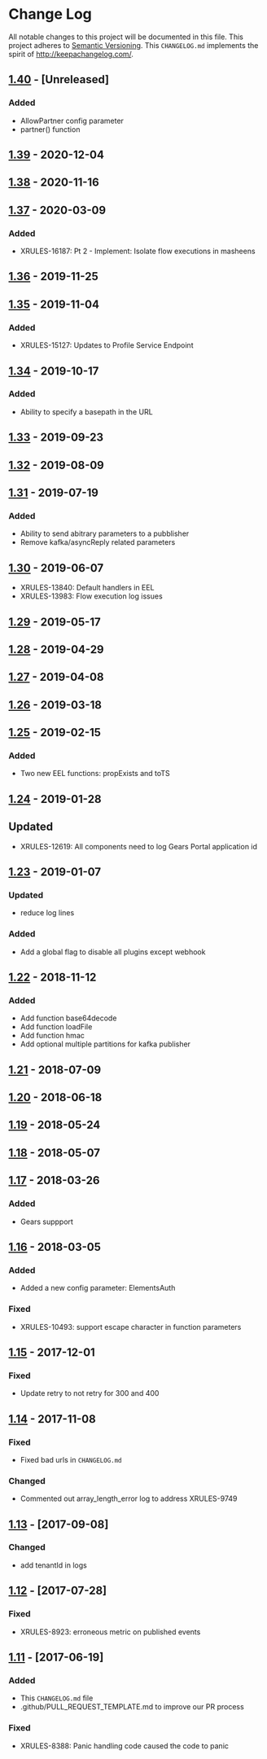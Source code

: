 # Change Log

All notable changes to this project will be documented in this file.
This project adheres to [Semantic Versioning](http://semver.org/).
This `CHANGELOG.md` implements the spirit of http://keepachangelog.com/.

## [1.40](https://github.com/Comcast/eel/compare/v1.39.0...dev) - [Unreleased]

### Added
* AllowPartner config parameter
* partner() function

## [1.39](https://github.com/Comcast/eel/compare/v1.38.0...v1.39.0) - 2020-12-04

## [1.38](https://github.com/Comcast/eel/compare/v1.37.0...v1.38.0) - 2020-11-16

## [1.37](https://github.com/Comcast/eel/compare/v1.36.0...v1.37.0) - 2020-03-09

### Added
* XRULES-16187: Pt 2 - Implement: Isolate flow executions in masheens

## [1.36](https://github.com/Comcast/eel/compare/v1.35.0...v1.36.0) - 2019-11-25

## [1.35](https://github.com/Comcast/eel/compare/v1.34.0...v1.35.0) - 2019-11-04

### Added
* XRULES-15127: Updates to Profile Service Endpoint

## [1.34](https://github.com/Comcast/eel/compare/v1.33.0...v1.34.0) - 2019-10-17

### Added
* Ability to specify a basepath in the URL

## [1.33](https://github.com/Comcast/eel/compare/v1.32.0...v1.33.0) - 2019-09-23

## [1.32](https://github.com/Comcast/eel/compare/v1.31.0...v1.32.0) - 2019-08-09

## [1.31](https://github.com/Comcast/eel/compare/v1.30.0...v1.31.0) - 2019-07-19

### Added
* Ability to send abitrary parameters to a pubblisher
* Remove kafka/asyncReply related parameters

## [1.30](https://github.com/Comcast/eel/compare/v1.29...v1.30.0) - 2019-06-07
* XRULES-13840: Default handlers in EEL
* XRULES-13983: Flow execution log issues

## [1.29](https://github.com/Comcast/eel/compare/v1.28...v1.29) - 2019-05-17

## [1.28](https://github.com/Comcast/eel/compare/v1.27...v1.28) - 2019-04-29

## [1.27](https://github.com/Comcast/eel/compare/v1.26...v1.27) - 2019-04-08

## [1.26](https://github.com/Comcast/eel/compare/v1.25...v1.26) - 2019-03-18

## [1.25](https://github.com/Comcast/eel/compare/v1.24...v1.25) - 2019-02-15

### Added
* Two new EEL functions: propExists and toTS

## [1.24](https://github.com/Comcast/eel/compare/v1.23...dev) - 2019-01-28

## Updated
* XRULES-12619: All components need to log Gears Portal application id

## [1.23](https://github.com/Comcast/eel/compare/v1.22...v1.23) - 2019-01-07

### Updated
* reduce log lines

### Added
* Add a global flag to disable all plugins except webhook

## [1.22](https://github.com/Comcast/eel/compare/v1.21...v1.22) - 2018-11-12

### Added
* Add function base64decode
* Add function loadFile
* Add function hmac
* Add optional multiple partitions for kafka publisher

## [1.21](https://github.com/Comcast/eel/compare/v1.20...v1.21) - 2018-07-09

## [1.20](https://github.com/Comcast/eel/compare/v1.19...v1.20) - 2018-06-18

## [1.19](https://github.com/Comcast/eel/compare/v1.18...v1.19) - 2018-05-24

## [1.18](https://github.com/Comcast/eel/compare/v1.17...v1.18) - 2018-05-07

## [1.17](https://github.com/Comcast/eel/compare/v1.16...v1.17) - 2018-03-26

### Added
* Gears suppport

## [1.16](https://github.com/Comcast/eel/compare/v1.15...v1.16) - 2018-03-05

### Added
* Added a new config parameter: ElementsAuth

### Fixed
* XRULES-10493: support escape character in function parameters

## [1.15](https://github.com/Comcast/eel/compare/v1.14...v1.15) - 2017-12-01

### Fixed
* Update retry to not retry for 300 and 400

## [1.14](https://github.com/Comcast/eel/compare/v1.13...v1.14) - 2017-11-08

### Fixed
* Fixed bad urls in `CHANGELOG.md`

### Changed
* Commented out array_length_error log to address XRULES-9749

## [1.13](https://github.com/Comcast/eel/compare/v1.12...v1.13) - [2017-09-08]

### Changed
* add tenantId in logs

## [1.12](https://github.com/Comcast/eel/compare/v1.11...v1.12) - [2017-07-28]

### Fixed
* XRULES-8923: erroneous metric on published events

## [1.11](https://github.com/Comcast/eel/compare/v1.10...v1.11) - [2017-06-19]

### Added
* This `CHANGELOG.md` file
* .github/PULL_REQUEST_TEMPLATE.md to improve our PR process

### Fixed
* XRULES-8388: Panic handling code caused the code to panic
